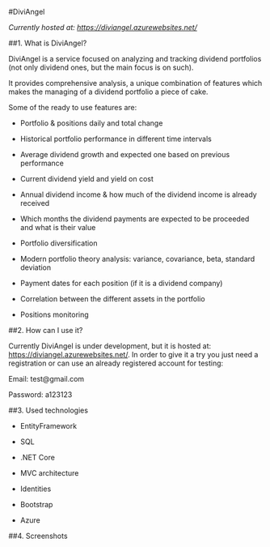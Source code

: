 #DiviAngel

*Currently hosted at: <https://diviangel.azurewebsites.net/>*

##1.  What is DiviAngel?

DiviAngel is a service focused on analyzing and tracking dividend
portfolios (not only dividend ones, but the main focus is on such).

It provides comprehensive analysis, a unique combination of features
which makes the managing of a dividend portfolio a piece of cake.

Some of the ready to use features are:

-   Portfolio & positions daily and total change

-   Historical portfolio performance in different time intervals

-   Average dividend growth and expected one based on previous
    performance

-   Current dividend yield and yield on cost

-   Annual dividend income & how much of the dividend income is already
    received

-   Which months the dividend payments are expected to be proceeded and
    what is their value

-   Portfolio diversification

-   Modern portfolio theory analysis: variance, covariance, beta,
    standard deviation

-   Payment dates for each position (if it is a dividend company)

-   Correlation between the different assets in the portfolio

-   Positions monitoring

##2.  How can I use it?

Currently DiviAngel is under development, but it is hosted at:
<https://diviangel.azurewebsites.net/>. In order to give it a try you
just need a registration or can use an already registered account for
testing:

Email: test\@gmail.com

Password: a123123

##3.  Used technologies

-   EntityFramework

-   SQL

-   .NET Core

-   MVC architecture

-   Identities

-   Bootstrap

-   Azure

##4. Screenshots
